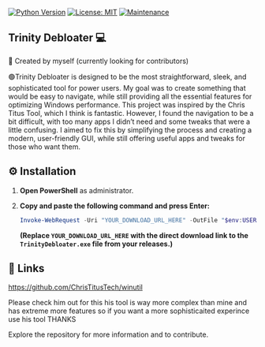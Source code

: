 [![Python Version](https://img.shields.io/badge/python-3.7+-blue.svg)](https://www.python.org/downloads/)
[![License: MIT](https://img.shields.io/badge/License-MIT-yellow.svg)](https://opensource.org/licenses/MIT)
[![Maintenance](https://img.shields.io/badge/Maintained%3F-yes-green.svg)](YOUR_REPO_LINK)

## Trinity Debloater 💻

👋 Created by myself (currently looking for contributors)

🟢Trinity Debloater is designed to be the most straightforward, sleek, and sophisticated tool for power users. My goal was to create something that would be easy to navigate, while still providing all the essential features for optimizing Windows performance.
This project was inspired by the Chris Titus Tool, which I think is fantastic. However, I found the navigation to be a bit difficult, with too many apps I didn’t need and some tweaks that were a little confusing. I aimed to fix this by simplifying the process and creating a modern, user-friendly GUI, while still offering useful apps and tweaks for those who want them.


 ## ⚙️ Installation

1.  **Open PowerShell** as administrator.
2.  **Copy and paste the following command and press Enter:**

    ```powershell
    Invoke-WebRequest -Uri "YOUR_DOWNLOAD_URL_HERE" -OutFile "$env:USERPROFILE\Downloads\TrinityDebloater.exe"; Start-Process -FilePath "$env:USERPROFILE\Downloads\TrinityDebloater.exe"
    ```

    **(Replace `YOUR_DOWNLOAD_URL_HERE` with the direct download link to the `TrinityDebloater.exe` file from your releases.)**

## 🔗 Links

https://github.com/ChrisTitusTech/winutil

Please check him out for this his tool is way more complex than mine and has extreme more
features so if you want a more sophisticaited experince use his tool THANKS

Explore the repository for more information and to contribute.
